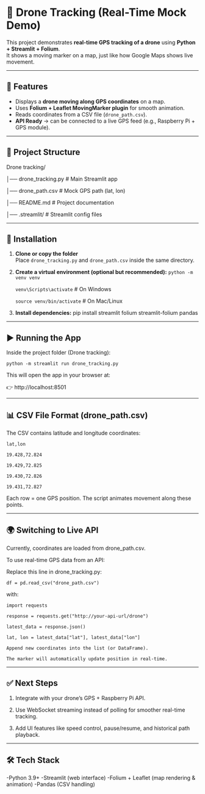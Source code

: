 # 📡 Drone Tracking (Real-Time Mock Demo)

This project demonstrates **real-time GPS tracking of a drone** using **Python + Streamlit + Folium**.  
It shows a moving marker on a map, just like how Google Maps shows live movement.  

---

## 🚀 Features
- Displays a **drone moving along GPS coordinates** on a map.  
- Uses **Folium + Leaflet MovingMarker plugin** for smooth animation.  
- Reads coordinates from a CSV file (`drone_path.csv`).  
- **API Ready** → can be connected to a live GPS feed (e.g., Raspberry Pi + GPS module).  

---

## 📂 Project Structure
Drone tracking/

│── drone_tracking.py # Main Streamlit app

│── drone_path.csv # Mock GPS path (lat, lon)

│── README.md # Project documentation

│── .streamlit/ # Streamlit config files

---

## 🔧 Installation
1. **Clone or copy the folder**  
   Place `drone_tracking.py` and `drone_path.csv` inside the same directory.

2. **Create a virtual environment (optional but recommended):**
   `python -m venv venv`
   
   `venv\Scripts\activate`   # On Windows

   `source venv/bin/activate`  # On Mac/Linux

4. **Install dependencies:**
   pip install streamlit folium streamlit-folium pandas
---
## ▶️ Running the App
Inside the project folder (Drone tracking):
   
`python -m streamlit run drone_tracking.py`

This will open the app in your browser at:

👉 http://localhost:8501

---

## 📊 CSV File Format (drone_path.csv)
The CSV contains latitude and longitude coordinates:

   `lat,lon`
   
   `19.428,72.824`
   
   `19.429,72.825`
   
   `19.430,72.826`
   
   `19.431,72.827`

Each row = one GPS position.
The script animates movement along these points.

---

## 🌍 Switching to Live API
Currently, coordinates are loaded from drone_path.csv.

To use real-time GPS data from an API:

Replace this line in drone_tracking.py:

`df = pd.read_csv("drone_path.csv")`

with:

`import requests`

`response = requests.get("http://your-api-url/drone")`

`latest_data = response.json()`

`lat, lon = latest_data["lat"], latest_data["lon"]`

`Append new coordinates into the list (or DataFrame).`

`The marker will automatically update position in real-time.`

---

## ✅ Next Steps
1. Integrate with your drone’s GPS + Raspberry Pi API.

2. Use WebSocket streaming instead of polling for smoother real-time tracking.

3. Add UI features like speed control, pause/resume, and historical path playback.

---

## 🛠️ Tech Stack
-Python 3.9+
-Streamlit (web interface)
-Folium + Leaflet (map rendering & animation)
-Pandas (CSV handling)
